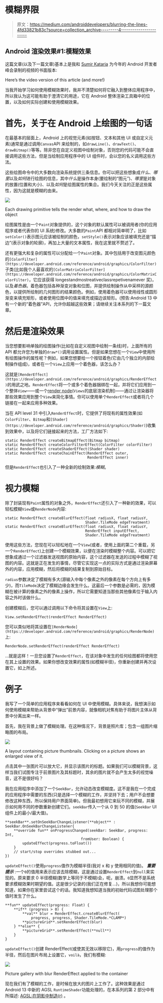 # 模糊界限

> 原文：<https://medium.com/androiddevelopers/blurring-the-lines-4fd33821b83c?source=collection_archive---------4----------------------->

## Android 渲染效果#1:模糊效果

这篇文章(以及下一篇文章)基本上是我和 [Sumir Kataria](https://twitter.com/SumirKodes) 为今年的 Android 开发者峰会录制的视频的书面版本:

Here’s the video version of this article (and more!)

当我开始学习如何使用模糊效果时，我并不清楚如何将它融入到整体应用程序中，所以我认为这可能有助于澄清它的用途，它在 Android 整体渲染工具箱中的位置，以及如何实际创建和使用模糊效果。

# 首先，关于在 Android 上绘图的一句话

在最基本的层面上，Android 上的视觉元素(如按钮、文本和其他 UI 或自定义元素)通常是通过调用`Canvas`API 来绘制的，如`drawLine()`、`drawText()`、`drawBitmap()`等等。除非您在自定义视图中绘制对象，否则您的代码可能不会直接调用这些方法，但是当绘制应用程序中的 UI 组件时，会以您的名义调用这些方法。

这些绘图命令中的大多数向渲染系统提供三条信息。你可以把这些想象成*什么*、*哪里*以及*如何*进行绘图的信息，其中*什么*是操作本身(要绘制的“图元”)、*哪里*是对象的放置(位置和大小)、以及*如何*是绘图属性的集合。我们今天关注的正是这些属性，因为这就是模糊的由来。

![](img/2d2cc1d88f5a90502d4cff47cd4e3c67.png)

Each drawing primitive tells the render what, where, and how to draw the object

绘图属性是由一个`Paint`对象提供的，这个对象的默认属性可以被调用者(你的应用程序或者代表你的 UI 系统)修改。大多数的`Paint`API 都相对简单明了，比如`setColor()`表示图元应该被绘制的颜色，`setStyle()`表示对象应该被填充还是“描边”(表示对象的轮廓)，再加上大量的文本属性，我在这里就不赘述了。

还有更强大和复杂的属性可以分配给一个`Paint`对象。其中包括用于改变图元颜色的`[ColorFilter](https://developer.android.com/reference/android/graphics/ColorFilter)`子类(比如我个人最喜欢的`[ColorMatrixColorFilter](https://developer.android.com/reference/android/graphics/ColorMatrixColorFilter)`，它应该获得 longestandmostreativeclassrepetivenamever 奖)，以及*着色器*。着色器包括各种渐变对象和位图，并提供绘制操作从中采样的源颜色，以提供所绘制的几何图形的结果颜色。例如，使用着色器可以使用线性或圆形渐变来填充矩形，或者使用位图中的值来填充或描边该矩形。(预告:Android 13 中有一个新的“着色器”API，允许你超越这些效果；请继续关注本系列的下一篇文章。

# 然后是渲染效果

当您想要影响单独的绘图操作(比如在自定义视图中绘制一条线)时，上面所有的 API 都允许您为单独的`draw*()`调用设置属性。但是如果您想在一个`View`中使用所有绘图操作的属性呢？例如，如果您想要给一个按钮着色(它由几个独立的内部绘制操作组成)，或者在一个`View`上应用一个着色器，该怎么办？

这就是`[RenderEffect](https://developer.android.com/reference/android/graphics/RenderEffect)`的用武之地。`RenderEffect`将一个或多个着色器捆绑在一起，并将它们应用到一个整体`View`——或一个[render node](https://developer.android.com/reference/android/graphics/RenderNode)(`Views`的底层渲染机制)——通过让渲染器将那些效果应用到整个`View`来简化事情。你可以使用单个`RenderEffect`或者将几个链接在一起来应用多种效果。

当在 API level 31 中引入`RenderEffect`时，它提供了将现有的属性效果(如`ColorFilter`、`Bitmap`和`[Shader](https://developer.android.com/reference/android/graphics/Shader)`)收集到效果中，以及将它们链接起来的方法，工厂方法如下:

```
static RenderEffect createBitmapEffect(Bitmap bitmap)
static RenderEffect createColorFilterEffect(ColorFilter colorFilter)
static RenderEffect createShaderEffect(Shader shader)
static RenderEffect createChainEffect(RenderEffect outer,
                                      RenderEffect inner)
```

但是`RenderEffect`也引入了一种全新的绘制效果:*模糊*。

# 视力模糊

除了封装现有`Paint`属性的对象之外，`RenderEffect`还引入了一种新的效果，可以轻松模糊`View`或`RenderNode`内容:

```
static RenderEffect createBlurEffect(float radiusX, float radiusY,
                                     Shader.TileMode edgeTreatment)
static RenderEffect createBlurEffect(float radiusX, float radiusY,
                                     RenderEffect inputEffect,
                                     Shader.TileMode edgeTreatment)
```

使用这些方法，您现在可以轻松地在一个`View`(或者，使用上面的第二个重载，另一个`RenderEffect`)上创建一个模糊效果，以便在渲染时模糊整个内容。可以把它想象成通过一个过滤器发送视图的原始内容，这个过滤器在发送的过程中模糊了视图的内容。这就是正在发生的事情，尽管它实现这一点的实际方式是通过渲染屏幕外的内容，应用模糊，然后将模糊的结果复制到原始目标。

`radius`参数决定了模糊有多大(源输入中每个像素之外的像素在每个方向上有多少)，而`TileMode`决定了模糊边缘会发生什么。这最后一个参数是必需的，因为模糊在被计算的像素之外的像素上操作，所以它需要知道当那些其他像素位于输入内容之外时该做什么。

创建模糊后，您可以通过调用以下命令将其设置在`View`上:

```
View.setRenderEffect(renderEffect RenderEffect)
```

您可以类似地将其设置在`[RenderNode](https://developer.android.com/reference/android/graphics/RenderNode)`上:

```
RenderNode.setRenderEffect(renderEffect RenderEffect)
```

…就是这样！一旦您设置了`RenderEffect`，在该对象中发生的任何绘图都将使用您在其上设置的效果。如果你想改变效果的属性(如模糊半径)，你重新创建并再次设置它，如上所述。

# 例子

我写了一个简单的应用程序来看看如何在 UI 中使用模糊。具体来说，我想演示如何使用模糊来帮助从背景中“弹出”前景内容，就像相机对焦有助于将图片主体从背景中分离出来一样。

首先，我在背景上做了模糊处理。在这种情况下，背景是照片库；包含一组图片缩略图的布局。

![](img/cc7f1a3c933873c2ccde0cd4786bf564.png)

A layout containing picture thumbnails. Clicking on a picture shows an enlarged view of it.

点击其中一张图片可以放大它，并显示该图片的标题。如果我们可以模糊背景，这样当我们试图专注于前景图片及其标题时，其余的图片就不会产生太多的视觉噪音，这不是很好吗？

我在应用程序中添加了一个`SeekBar`，允许动态改变模糊度。这不是我在一个完成的应用程序中需要的东西(只是选择一个模糊的工作，并坚持下去；用户不会想要修改这种东西，所以保持用户界面简单)。但我最初想用它来玩不同的模糊，并展示如何用不同的参数重新创建它们。`seekBar`传入一个从 0 到 50 的值(`SeekBar` UI 组件上的最小/最大值)。

```
**seekBar**.setOnSeekBarChangeListener(**object** : SeekBar.OnSeekBarChangeListener{
    **override fun** onProgressChanged(seekBar: SeekBar, progress: Int,
                                   fromUser: Boolean) {
        updateEffect(progress.toFloat())
    }
    // start/stop overrides stubbed out...
})
```

`updateEffect()`使用`progress`值作为模糊半径(我对 x 和 y 使用相同的值)。 ***重要提示*** :一个`0`的值用来表示应该去除模糊，这是通过设置`RenderEffect`到`null`来实现的。原来要求 0 半径模糊(数学上等同于不模糊)会，呃，崩溃。`0`显然不是系统要求模糊效果时期望的值。这是很少记录的(我们正在修复…)，所以我想你可能想知道，如果你在家里尝试这个的话。我知道我想知道当我的初始代码试图处理那个值时发生了什么。

```
**fun** updateEffect(progress: Float) {
    **if** (progress > 0) {
        **val** blur = RenderEffect.createBlurEffect(
            progress, progress, Shader.TileMode.*CLAMP*)
        **pictureGrid**.setRenderEffect(blur)
    } **else** {
        **pictureGrid**.setRenderEffect(**null**)
    }
}
```

`updateEffect()`创建 RenderEffect(或使其无效以移除它)，用`progress`的值作为半径，然后在图片布局上设置它，`voilà`，我们有模糊:

![](img/ef67dfd22fd3695092197c539f14b02b.png)

Picture gallery with blur RenderEffect applied to the container

现在我们有了模糊的工作，是时候在放大的图片上工作了。这种效果是通过 Android 13 中新的 AGSL `RuntimeShader`功能处理的，在本系列的第 2 部分中有所描述: [AGSL:在阴影中制造(r)](https://chethaase.medium.com/agsl-made-in-the-shade-r-7d06d14fe02a) 。